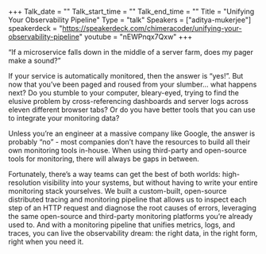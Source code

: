 +++
Talk_date = ""
Talk_start_time = ""
Talk_end_time = ""
Title = "Unifying Your Observability Pipeline"
Type = "talk"
Speakers = ["aditya-mukerjee"]
speakerdeck = "https://speakerdeck.com/chimeracoder/unifying-your-observability-pipeline"
youtube = "nEWPnqx7Qxw"
+++

“If a microservice falls down in the middle of a server farm, does my pager make a sound?”

If your service is automatically monitored, then the answer is “yes!”. But now that you’ve been paged and roused from your slumber… what happens next? Do you stumble to your computer, bleary-eyed, trying to find the elusive problem by cross-referencing dashboards and server logs across eleven different browser tabs? Or do you have better tools that you can use to integrate your monitoring data?

Unless you’re an engineer at a massive company like Google, the answer is probably “no” - most companies don’t have the resources to build all their own monitoring tools in-house. When using third-party and open-source tools for monitoring, there will always be gaps in between.

Fortunately, there’s a way teams can get the best of both worlds: high-resolution visibility into your systems, but without having to write your entire monitoring stack yourselves. We built a custom-built, open-source distributed tracing and monitoring pipeline that allows us to inspect each step of an HTTP request and diagnose the root causes of errors, leveraging the same open-source and third-party monitoring platforms you’re already used to. And with a monitoring pipeline that unifies metrics, logs, and traces, you can live the observability dream: the right data, in the right form, right when you need it.
